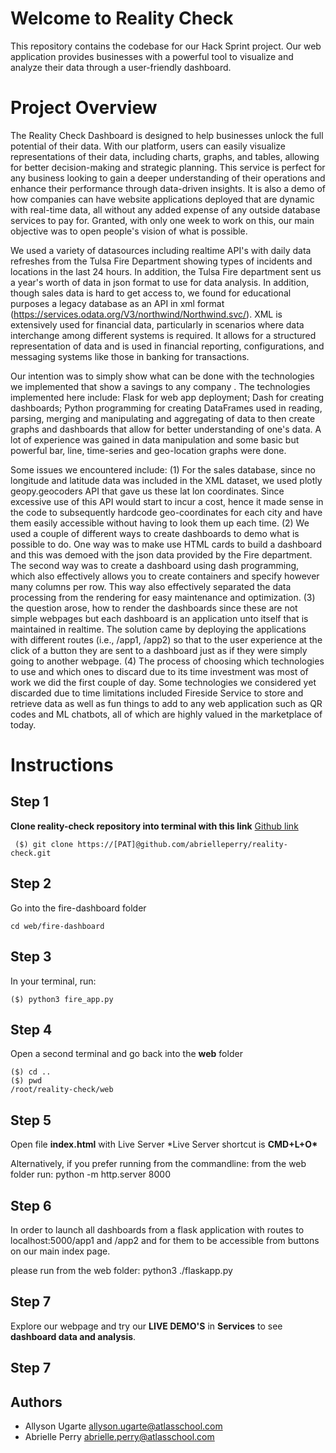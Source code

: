 # Welcome to Reality Check

This repository contains the codebase for our Hack Sprint project. Our web application provides businesses with a powerful tool to visualize and analyze their data through a user-friendly dashboard.

# Project Overview

The Reality Check Dashboard is designed to help businesses unlock the full potential of their data. With our platform, users can easily visualize representations of their data, including charts, graphs, and tables, allowing for better decision-making and strategic planning. This service is perfect for any business looking to gain a deeper understanding of their operations and enhance their performance through data-driven insights.  It is also a demo of how companies can have website applications deployed that are dynamic with real-time data, all without any added expense of any outside database services to pay for.  Granted, with only one week to work on this, our main objective was to open people's vision of what is possible.

We used a variety of datasources including realtime API's with daily data refreshes from the Tulsa Fire Department showing types of incidents and locations in the last 24 hours.  In addition, the Tulsa Fire department sent us a year's worth of data in json format to use for data analysis.  In addition, though sales data is hard to get access to, we found for educational purposes a legacy database as an API in xml format (https://services.odata.org/V3/northwind/Northwind.svc/).  XML is extensively used for financial data, particularly in scenarios where data interchange among different systems is required. It allows for a structured representation of data and is used in financial reporting, configurations, and messaging systems like those in banking for transactions.

Our intention was to simply show what can be done with the technologies we implemented that show a savings to any company .  The technologies implemented here include:  Flask for web app deployment; Dash for creating dashboards; Python programming for creating DataFrames used in reading, parsing, merging and manipulating and aggregating of data to then create graphs and dashboards that allow for better understanding of one's data.  A lot of experience was gained in data manipulation and some basic but powerful bar, line, time-series and geo-location graphs were done.  

Some issues we encountered include:  (1) For the sales database, since no longitude and latitude data was included in the XML dataset, we used plotly geopy.geocoders API that gave us these lat lon coordinates.  Since excessive use of this API would start to incur a cost, hence it made sense in the code to subsequently hardcode geo-coordinates for each city and have them easily accessible without having to look them up each time.  (2)  We used a couple of different ways to create dashboards to demo what is possible to do.  One way was to make use HTML cards to build a dashboard and this was demoed with the json data provided by the Fire department.  The second way was to create a dashboard using dash programming, which also effectively allows you to create containers and specify however many columns per row.  This way also effectively separated the data processing from the rendering for easy maintenance and optimization.  (3) the question arose, how to render the dashboards since these are not simple webpages but each dashboard is an application unto itself that is maintained in realtime.  The solution came by deploying the applications with different routes (i.e., /app1, /app2) so that to the user experience at the click of a button they are sent to a dashboard just as if they were simply going to another webpage.  (4) The process of choosing which technologies to use and which ones to discard due to its time investment was most of work we did the first couple of day.  Some technologies we considered yet discarded due to time limitations included Fireside Service to store and retrieve data as well as fun things to add to any web application such as QR codes and ML chatbots, all of which are highly valued in the marketplace of today. 

# Instructions

## Step 1

**Clone reality-check repository into terminal with this link**
[Github link](https://github.com/abrielleperry/reality-check.git)

     ($) git clone https://[PAT]@github.com/abrielleperry/reality-check.git

## Step 2

Go into the fire-dashboard folder

    cd web/fire-dashboard

## Step 3

In your terminal, run:

    ($) python3 fire_app.py

## Step 4

Open a second terminal and go back into the **web** folder

    ($) cd ..
    ($) pwd
    /root/reality-check/web

## Step 5

Open file **index.html** with Live Server
\*Live Server shortcut is **CMD+L+O\***

Alternatively, if you prefer running from the commandline: 
from the web folder run:  python -m http.server 8000

## Step 6

In order to launch all dashboards from a flask application with routes to localhost:5000/app1 and /app2 and for them to be accessible from buttons on our main index page.

please run from the web folder:  python3 ./flaskapp.py

## Step 7

Explore our webpage and try our **LIVE DEMO'S** in **Services** to see **dashboard data and analysis**.

## Step 7


## Authors

- Allyson Ugarte allyson.ugarte@atlasschool.com
- Abrielle Perry abrielle.perry@atlasschool.com
